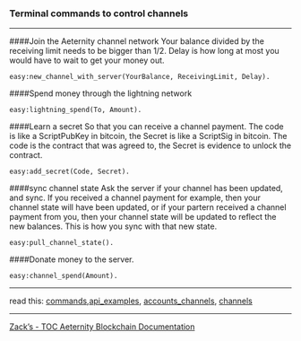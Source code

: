 ### Terminal commands to control channels
***

####Join the Aeternity channel network
Your balance divided by the receiving limit needs to be bigger than 1/2. Delay is how long at most you would have to wait to get your money out.
```
easy:new_channel_with_server(YourBalance, ReceivingLimit, Delay).
```

####Spend money through the lightning network
```
easy:lightning_spend(To, Amount).
```

####Learn a secret
So that you can receive a channel payment.
The code is like a ScriptPubKey in bitcoin, the Secret is like a ScriptSig in bitcoin. The code is the contract that was agreed to, the Secret is evidence to unlock the contract.
```
easy:add_secret(Code, Secret).
```

####sync channel state
Ask the server if your channel has been updated, and sync. If you received a channel payment for example, then your channel state will have been updated, or if your partern received a channel payment from you, then your channel state will be updated to reflect the new balances. This is how you sync with that new state.
```
easy:pull_channel_state().
```

####Donate money to the server.
```
easy:channel_spend(Amount).
```

***
read this: [commands](commands),[api_examples](api_examples), [accounts_channels](accounts_channels), [channels](channels)
***
[Zack’s - TOC Aeternity Blockchain Documentation](Zack_Docs_TOC)
